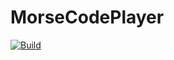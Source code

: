 # MorseCodePlayer

[![Build](https://github.com/xorz57/MorseCodePlayer/actions/workflows/Build.yml/badge.svg)](https://github.com/xorz57/MorseCodePlayer/actions/workflows/Build.yml)
